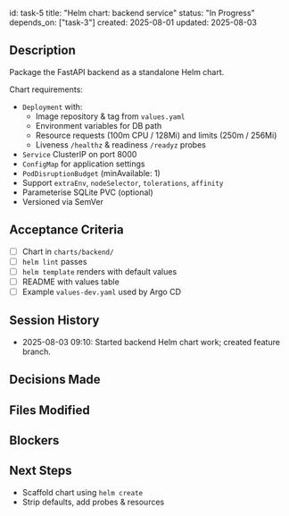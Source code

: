 id: task-5
title: "Helm chart: backend service"
status: "In Progress"
depends_on: ["task-3"]
created: 2025-08-01
updated: 2025-08-03

## Description

Package the FastAPI backend as a standalone Helm chart.

Chart requirements:

- `Deployment` with:
  - Image repository & tag from `values.yaml`
  - Environment variables for DB path
  - Resource requests (100m CPU / 128Mi) and limits (250m / 256Mi)
  - Liveness `/healthz` & readiness `/readyz` probes
- `Service` ClusterIP on port 8000
- `ConfigMap` for application settings
- `PodDisruptionBudget` (minAvailable: 1)
- Support `extraEnv`, `nodeSelector`, `tolerations`, `affinity`
- Parameterise SQLite PVC (optional)
- Versioned via SemVer

## Acceptance Criteria

- [ ] Chart in `charts/backend/`
- [ ] `helm lint` passes
- [ ] `helm template` renders with default values
- [ ] README with values table
- [ ] Example `values-dev.yaml` used by Argo CD

## Session History

<!-- Update as work progresses -->

- 2025-08-03 09:10: Started backend Helm chart work; created feature branch.

## Decisions Made

## Files Modified

## Blockers

## Next Steps

- Scaffold chart using `helm create`
- Strip defaults, add probes & resources
